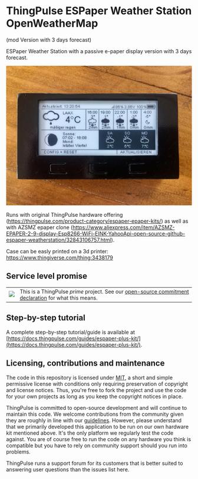 # ThingPulse ESPaper Weather Station OpenWeatherMap 
(mod Version with 3 days forecast)

ESPaper Weather Station with a passive e-paper display version with 3 days forecast. 

[![ThingPulse ESPaper_mod](https://github.com/3KUdelta/espaper-weatherstation/blob/master/ESPaper_Weather_Station.jpg)](https://thingpulse.com/product-category/espaper-epaper-kits/)

Runs with original ThingPulse hardware offering (https://thingpulse.com/product-category/espaper-epaper-kits/) as well as with AZSMZ epaper clone (https://www.aliexpress.com/item/AZSMZ-EPAPER-2-9-display-Esp8266-WiFi-EINK-YahooApi-open-source-github-espaper-weatherstation/32843106757.html).

Case can be easly printed on a 3d printer: https://www.thingiverse.com/thing:3438179


## Service level promise

<table><tr><td><img src="https://thingpulse.com/assets/ThingPulse-open-source-prime.png" width="150">
</td><td>This is a ThingPulse <em>prime</em> project. See our <a href="https://thingpulse.com/about/open-source-commitment/">open-source commitment declaration</a> for what this means.</td></tr></table>

## Step-by-step tutorial

A complete step-by-step tutorial/guide is available at [https://docs.thingpulse.com/guides/espaper-plus-kit/](https://docs.thingpulse.com/guides/espaper-plus-kit/).

## Licensing, contributions and maintenance

The code in this repository is licensed under [MIT](https://en.wikipedia.org/wiki/MIT_License), a short and simple permissive license with conditions only requiring preservation of copyright and license notices. Thus, you're free to fork the project and use the code for your own projects as long as you keep the copyright notices in place.

ThingPulse is committed to open-source development and will continue to maintain this code. We welcome contributions from the community given they are roughly in line with our [guidelines](CONTRIBUTING.md). However, please understand that we primarily developed this application to be run on our own hardware kit mentioned above. It's the only platform we regularly test the code against. You are of course free to run the code on any hardware you think is compatible but you have to rely on community support should you run into problems. 

ThingPulse runs a support forum for its customers that is better suited to answering user questions than the issues list here.
